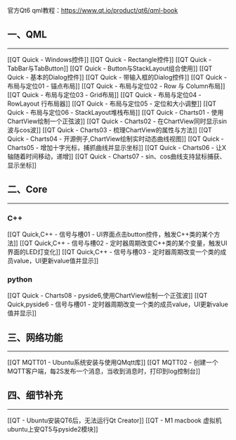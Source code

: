 
官方Qt6 qml教程：https://www.qt.io/product/qt6/qml-book

## 一、QML
---
[[QT Quick - Windows控件]]
[[QT Quick - Rectangle控件]]
[[QT Quick - TabBar与TabButton]]
[[QT Quick - Button与StackLayout组合使用]]
[[QT Quick - 基本的Dialog控件]]
[[QT Quick - 带输入框的Dialog控件]]
[[QT Quick - 布局与定位01 - 锚点布局]]
[[QT Quick - 布局与定位02 - Row 与 Column布局]]
[[QT Quick - 布局与定位03 - Grid布局]]
[[QT Quick - 布局与定位04 - RowLayout 行布局器]]
[[QT Quick - 布局与定位05 - 定位和大小调整]]
[[QT Quick - 布局与定位06 - StackLayout堆栈布局]]
[[QT Quick - Charts01 - 使用ChartView绘制一个正弦波]]
[[QT Quick - Charts02 - 在ChartView同时显示sin波与cos波]]
[[QT Quick - Charts03 - 梳理ChartView的属性与方法]]
[[QT Quick - Charts04 - 开源例子,ChartView绘制实时动态曲线视图]]
[[QT Quick - Charts05 - 增加十字光标，捕抓曲线并显示坐标]]
[[QT Quick - Charts06 - 让X轴随着时间移动，递增]]
[[QT Quick - Charts07 - sin、cos曲线支持鼠标捕获、显示坐标]]

## 二、Core
---
### C++
[[QT Quick,C++ - 信号与槽01 - UI界面点击button控件，触发C++类的某个方法]]
[[QT Quick,C++ - 信号与槽02 - 定时器周期改变C++类的某个变量，触发UI界面的LED灯变化]]
[[QT Quick,C++ - 信号与槽03 - 定时器周期改变一个类的成员value，UI更新value值并显示]]



### python
[[QT Quick - Charts08 - pyside6,使用ChartView绘制一个正弦波]]
[[QT Quick,pyside6 - 信号与槽01 - 定时器周期改变一个类的成员value，UI更新value值并显示]]




## 三、网络功能
---
[[QT MQTT01 - Ubuntu系统安装与使用QMqtt库]]
[[QT MQTT02 - 创建一个MQTT客户端，每2S发布一个消息，当收到消息时，打印到log控制台]]



## 四、细节补充
---
[[QT - Ubuntu安装QT6后，无法运行Qt Creator]]
[[QT - M1 macbook 虚拟机ubuntu上安QT5与pyside2模块]]

